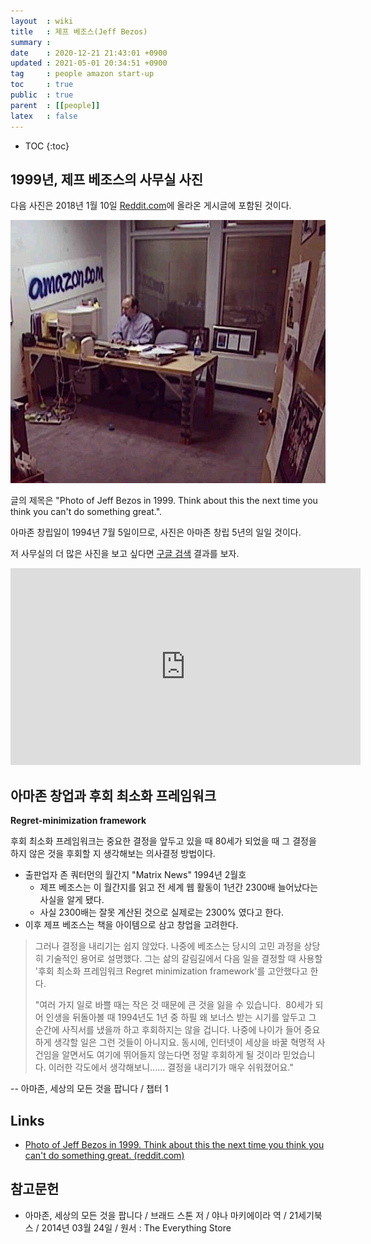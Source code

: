 ```yaml
---
layout  : wiki
title   : 제프 베조스(Jeff Bezos)
summary : 
date    : 2020-12-21 21:43:01 +0900
updated : 2021-05-01 20:34:51 +0900
tag     : people amazon start-up
toc     : true
public  : true
parent  : [[people]]
latex   : false
---
```

* TOC
{:toc}

## 1999년, 제프 베조스의 사무실 사진

다음 사진은 2018년 1월 10일 [Reddit.com][reddit-2018-01-10]에 올라온 게시글에 포함된 것이다.

![1999년, amazon.com 이라 손으로 쓴 간판이 있는 작은 사무실에 혼자 앉아 컴퓨터로 일을 하고 있는 제프 베조스][bezos-in-office]

글의 제목은 "Photo of Jeff Bezos in 1999. Think about this the next time you think you can't do something great.".

아마존 창립일이 1994년 7월 5일이므로, 사진은 아마존 창립 5년의 일일 것이다.

저 사무실의 더 많은 사진을 보고 싶다면 [구글 검색][google-bezos-1999] 결과를 보자.

<iframe width="560" height="315" src="https://www.youtube.com/embed/fgDaH5KmqUY" frameborder="0" allow="accelerometer; autoplay; clipboard-write; encrypted-media; gyroscope; picture-in-picture" allowfullscreen></iframe>

## 아마존 창업과 후회 최소화 프레임워크

**Regret-minimization framework**

후회 최소화 프레임워크는 중요한 결정을 앞두고 있을 때 80세가 되었을 때 그 결정을 하지 않은 것을 후회할 지 생각해보는 의사결정 방법이다.

- 출판업자 존 쿼터먼의 월간지 "Matrix News" 1994년 2월호
    - 제프 베조스는 이 월간지를 읽고 전 세계 웹 활동이 1년간 2300배 늘어났다는 사실을 알게 됐다.
    - 사실 2300배는 잘못 계산된 것으로 실제로는 2300% 였다고 한다.
- 이후 제프 베조스는 책을 아이템으로 삼고 창업을 고려한다.

>  그러나 결정을 내리기는 쉽지 않았다.
나중에 베조스는 당시의 고민 과정을 상당히 기술적인 용어로 설명했다.
그는 삶의 갈림길에서 다음 일을 결정할 때 사용할 '후회 최소화 프레임워크 Regret minimization framework'를 고안했다고 한다.
>
> "여러 가지 일로 바쁠 때는 작은 것 때문에 큰 것을 잃을 수 있습니다.
 80세가 되어 인생을 뒤돌아볼 때 1994년도 1년 중 하필 왜 보너스 받는 시기를 앞두고 그 순간에 사직서를 냈을까 하고 후회하지는 않을 겁니다.
나중에 나이가 들어 중요하게 생각할 일은 그런 것들이 아니지요.
동시에, 인터넷이 세상을 바꿀 혁명적 사건임을 알면서도 여기에 뛰어들지 않는다면 정말 후회하게 될 것이라 믿었습니다.
이러한 각도에서 생각해보니...... 결정을 내리기가 매우 쉬워졌어요."
>
-- 아마존, 세상의 모든 것을 팝니다 / 챕터 1


## Links

- [Photo of Jeff Bezos in 1999. Think about this the next time you think you can't do something great. (reddit.com)]( https://www.reddit.com/r/pics/comments/7p9n1j/photo_of_jeff_bezos_in_1999_think_about_this_the/ )


## 참고문헌

- 아마존, 세상의 모든 것을 팝니다 / 브래드 스톤 저 / 야나 마키에이라 역 / 21세기북스 / 2014년 03월 24일 / 원서 : The Everything Store


[reddit-2018-01-10]: https://www.reddit.com/r/pics/comments/7p9n1j/photo_of_jeff_bezos_in_1999_think_about_this_the/
[bezos-in-office]: /resource/wiki/jeff-bezos/102778450-f015fd00-43d5-11eb-9356-6be763ba95a2.jpg
[google-bezos-1999]: https://www.google.com/search?q=jeff+bezos+in+1999
